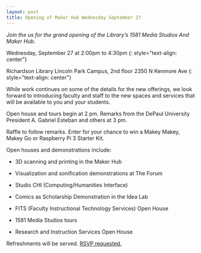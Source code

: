 ```yaml
---
layout: post
title: Opening of Maker Hub Wednesday September 27
---
```


*Join the us for the grand opening of the Library’s 1581 Media Studios And Maker Hub.*  

Wednesday, September 27 at 2:00pm to 4:30pm
{: style="text-align: center"}

Richardson Library Lincoln Park Campus, 2nd floor 2350 N Kenmore Ave
{: style="text-align: center"}

While work continues on some of the details for the new offerings, we look forward to introducing faculty and staff to the new spaces and services that will be available to you and your students.
 
Open house and tours begin at 2 pm. Remarks from the DePaul University President A. Gabriel Esteban and others at 3 pm. 
 
Raffle to follow remarks.  Enter for your chance to win a Makey Makey, Makey Go or Raspberry Pi 3 Starter Kit. 
 
Open houses and demonstrations include:

  * 3D scanning and printing in the Maker Hub
  
  * Visualization and sonification demonstrations at The Forum
  
  * Studio CHI (Computing/Humanities Interface)
  
  * Comics as Scholarship Demonstration in the Idea Lab
  
  * FITS (Faculty Instructional Technology Services) Open House
  
  * 1581 Media Studios tours
  
  * Research and Instruction Services Open House
 
Refreshments will be served.  [RSVP requested.](https://events.depaul.edu/event/grand_opening_of_the_librarys_1581_digital_studios_and_maker_hub#.Wcpj5kuGND8)
